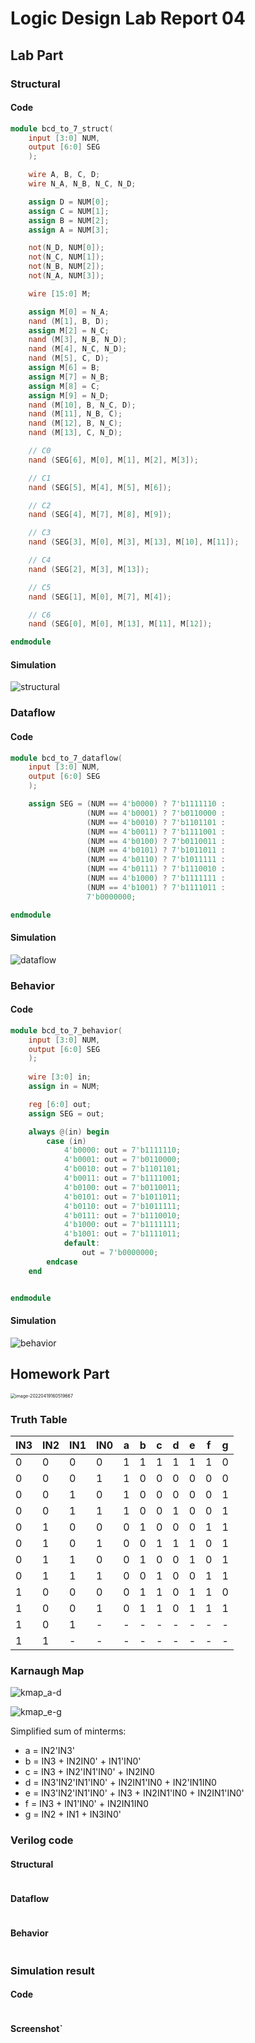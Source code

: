 # Logic Design Lab Report 04

## Lab Part

### Structural

#### Code

```verilog
module bcd_to_7_struct(
    input [3:0] NUM,
    output [6:0] SEG
    );

	wire A, B, C, D;
	wire N_A, N_B, N_C, N_D;

	assign D = NUM[0];
	assign C = NUM[1];
	assign B = NUM[2];
	assign A = NUM[3];

	not(N_D, NUM[0]);
	not(N_C, NUM[1]);
	not(N_B, NUM[2]);
	not(N_A, NUM[3]);

	wire [15:0] M;

	assign M[0] = N_A;
	nand (M[1], B, D);
	assign M[2] = N_C;
	nand (M[3], N_B, N_D);
	nand (M[4], N_C, N_D);
	nand (M[5], C, D);
	assign M[6] = B;
	assign M[7] = N_B;
	assign M[8] = C;
	assign M[9] = N_D;
	nand (M[10], B, N_C, D);
	nand (M[11], N_B, C);
	nand (M[12], B, N_C);
	nand (M[13], C, N_D);

	// C0
	nand (SEG[6], M[0], M[1], M[2], M[3]);

	// C1
	nand (SEG[5], M[4], M[5], M[6]);

	// C2
	nand (SEG[4], M[7], M[8], M[9]);

	// C3
	nand (SEG[3], M[0], M[3], M[13], M[10], M[11]);

	// C4
	nand (SEG[2], M[3], M[13]);

	// C5
	nand (SEG[1], M[0], M[7], M[4]);

	// C6
	nand (SEG[0], M[0], M[13], M[11], M[12]);

endmodule

```

#### Simulation

![structural](C:\Users\Match\Documents\matchyThings\_ise_projects\report\img\lab04\bcd_structural.png)

### Dataflow

#### Code

```verilog
module bcd_to_7_dataflow(
    input [3:0] NUM,
    output [6:0] SEG
    );

    assign SEG = (NUM == 4'b0000) ? 7'b1111110 :
				 (NUM == 4'b0001) ? 7'b0110000 :
				 (NUM == 4'b0010) ? 7'b1101101 :
				 (NUM == 4'b0011) ? 7'b1111001 :
				 (NUM == 4'b0100) ? 7'b0110011 :
				 (NUM == 4'b0101) ? 7'b1011011 :
				 (NUM == 4'b0110) ? 7'b1011111 :
				 (NUM == 4'b0111) ? 7'b1110010 :
				 (NUM == 4'b1000) ? 7'b1111111 :
				 (NUM == 4'b1001) ? 7'b1111011 :
				 7'b0000000;

endmodule

```

#### Simulation

![dataflow](C:\Users\Match\Documents\matchyThings\_ise_projects\report\img\lab04\bcd_dataflow.png)

### Behavior

#### Code

```verilog
module bcd_to_7_behavior(
    input [3:0] NUM,
    output [6:0] SEG
    );
	 
	wire [3:0] in;
	assign in = NUM;

	reg [6:0] out;
	assign SEG = out;

	always @(in) begin
		case (in)
			4'b0000: out = 7'b1111110;
			4'b0001: out = 7'b0110000;
			4'b0010: out = 7'b1101101;
			4'b0011: out = 7'b1111001;
			4'b0100: out = 7'b0110011;
			4'b0101: out = 7'b1011011;
			4'b0110: out = 7'b1011111;
			4'b0111: out = 7'b1110010;
			4'b1000: out = 7'b1111111;
			4'b1001: out = 7'b1111011;
			default:
				out = 7'b0000000;
		endcase
	end


endmodule
```

#### Simulation

![behavior](C:\Users\Match\Documents\matchyThings\_ise_projects\report\img\lab04\bcd_behavior.png)

## Homework Part

<img src="C:\Users\Match\Documents\matchyThings\_ise_projects\report\img\lab04\klingon_number.png" alt="image-20220419160519667" style="zoom:50%;" />

### Truth Table

| IN3  | IN2  | IN1  | IN0  | a    | b    | c    | d    | e    | f    | g    |
| ---- | ---- | ---- | ---- | ---- | ---- | ---- | ---- | ---- | ---- | ---- |
| 0    | 0    | 0    | 0    | 1    | 1    | 1    | 1    | 1    | 1    | 0    |
| 0    | 0    | 0    | 1    | 1    | 0    | 0    | 0    | 0    | 0    | 0    |
| 0    | 0    | 1    | 0    | 1    | 0    | 0    | 0    | 0    | 0    | 1    |
| 0    | 0    | 1    | 1    | 1    | 0    | 0    | 1    | 0    | 0    | 1    |
| 0    | 1    | 0    | 0    | 0    | 1    | 0    | 0    | 0    | 1    | 1    |
| 0    | 1    | 0    | 1    | 0    | 0    | 1    | 1    | 1    | 0    | 1    |
| 0    | 1    | 1    | 0    | 0    | 1    | 0    | 0    | 1    | 0    | 1    |
| 0    | 1    | 1    | 1    | 0    | 0    | 1    | 0    | 0    | 1    | 1    |
| 1    | 0    | 0    | 0    | 0    | 1    | 1    | 0    | 1    | 1    | 0    |
| 1    | 0    | 0    | 1    | 0    | 1    | 1    | 0    | 1    | 1    | 1    |
| 1    | 0    | 1    | -    | -    | -    | -    | -    | -    | -    | -    |
| 1    | 1    | -    | -    | -    | -    | -    | -    | -    | -    | -    |

### Karnaugh Map

![kmap_a-d](C:\Users\Match\Documents\matchyThings\_ise_projects\report\img\lab04\kmap_a-d.png)

![kmap_e-g](C:\Users\Match\Documents\matchyThings\_ise_projects\report\img\lab04\kmap_e-g.png)

Simplified sum of minterms:

* a = IN2'IN3'
* b = IN3 + IN2IN0' + IN1'IN0'
* c = IN3 + IN2'IN1'IN0' + IN2IN0
* d = IN3'IN2'IN1'IN0' + IN2IN1'IN0 + IN2'IN1IN0
* e = IN3'IN2'IN1'IN0' + IN3 + IN2IN1'IN0 + IN2IN1'IN0' 
* f = IN3 + IN1'IN0' + IN2IN1IN0
* g = IN2  + IN1 + IN3IN0'

### Verilog code

#### Structural

```verilog
```



#### Dataflow

```verilog
```



#### Behavior

```verilog
```



### Simulation result

#### Code

```verilog
```



#### Screenshot`
